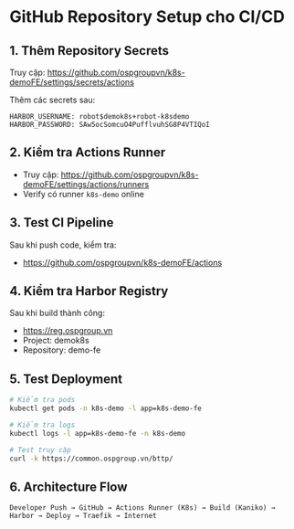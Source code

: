 # GitHub Repository Setup cho CI/CD

## 1. Thêm Repository Secrets

Truy cập: https://github.com/ospgroupvn/k8s-demoFE/settings/secrets/actions

Thêm các secrets sau:

```
HARBOR_USERNAME: robot$demok8s+robot-k8sdemo
HARBOR_PASSWORD: SAw5ocSomcuO4PufflvuhSG8P4VTIQoI
```

## 2. Kiểm tra Actions Runner

- Truy cập: https://github.com/ospgroupvn/k8s-demoFE/settings/actions/runners
- Verify có runner `k8s-demo` online

## 3. Test CI Pipeline

Sau khi push code, kiểm tra:
- https://github.com/ospgroupvn/k8s-demoFE/actions

## 4. Kiểm tra Harbor Registry

Sau khi build thành công:
- https://reg.ospgroup.vn
- Project: demok8s  
- Repository: demo-fe

## 5. Test Deployment  

```bash
# Kiểm tra pods
kubectl get pods -n k8s-demo -l app=k8s-demo-fe

# Kiểm tra logs
kubectl logs -l app=k8s-demo-fe -n k8s-demo

# Test truy cập
curl -k https://common.ospgroup.vn/bttp/
```

## 6. Architecture Flow

```
Developer Push → GitHub → Actions Runner (K8s) → Build (Kaniko) → Harbor → Deploy → Traefik → Internet
```
